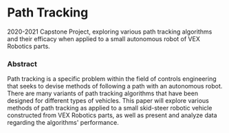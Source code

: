 # Path Tracking
2020-2021 Capstone Project, exploring various path tracking algorithms and their efficacy when applied to a small autonomous robot of VEX Robotics parts.

### Abstract
Path tracking is a specific problem within the field of controls engineering that seeks to devise methods of following a path with an autonomous robot. There are many variants of path tracking algorithms that have been designed for different types of vehicles. This paper will explore various methods of path tracking as applied to a small skid-steer robotic vehicle constructed from VEX Robotics parts, as well as present and analyze data regarding the algorithms' performance.
